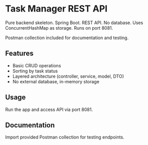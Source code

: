 # Task Manager REST API

Pure backend skeleton. Spring Boot. REST API. No database. Uses ConcurrentHashMap as storage. Runs on port 8081.

Postman collection included for documentation and testing.

## Features

- Basic CRUD operations
- Sorting by task status
- Layered architecture (controller, service, model, DTO)
- No external database, in-memory storage

## Usage

Run the app and access API via port 8081.

## Documentation

Import provided Postman collection for testing endpoints.
